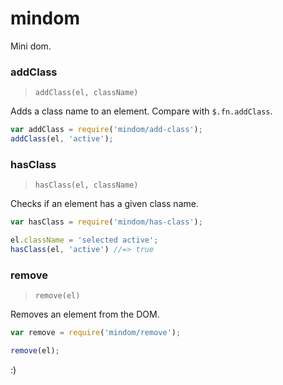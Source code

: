 # mindom

Mini dom.

<!-- begin api -->

### addClass
> `addClass(el, className)`

Adds a class name to an element. Compare with `$.fn.addClass`.

```js
var addClass = require('mindom/add-class');
addClass(el, 'active');
```

### hasClass
> `hasClass(el, className)`

Checks if an element has a given class name.

```js
var hasClass = require('mindom/has-class');

el.className = 'selected active';
hasClass(el, 'active') //=> true
```

### remove
> `remove(el)`

Removes an element from the DOM.

```js
var remove = require('mindom/remove');

remove(el);
```


<!-- end api -->

:)
